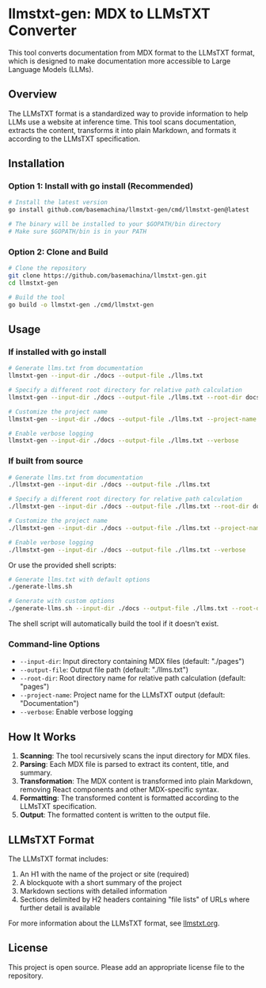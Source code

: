 # llmstxt-gen: MDX to LLMsTXT Converter

This tool converts documentation from MDX format to the LLMsTXT format, which is designed to make documentation more accessible to Large Language Models (LLMs).

## Overview

The LLMsTXT format is a standardized way to provide information to help LLMs use a website at inference time. This tool scans documentation, extracts the content, transforms it into plain Markdown, and formats it according to the LLMsTXT specification.

## Installation

### Option 1: Install with go install (Recommended)

```bash
# Install the latest version
go install github.com/basemachina/llmstxt-gen/cmd/llmstxt-gen@latest

# The binary will be installed to your $GOPATH/bin directory
# Make sure $GOPATH/bin is in your PATH
```

### Option 2: Clone and Build

```bash
# Clone the repository
git clone https://github.com/basemachina/llmstxt-gen.git
cd llmstxt-gen

# Build the tool
go build -o llmstxt-gen ./cmd/llmstxt-gen
```

## Usage

### If installed with go install

```bash
# Generate llms.txt from documentation
llmstxt-gen --input-dir ./docs --output-file ./llms.txt

# Specify a different root directory for relative path calculation
llmstxt-gen --input-dir ./docs --output-file ./llms.txt --root-dir docs

# Customize the project name
llmstxt-gen --input-dir ./docs --output-file ./llms.txt --project-name "My Project"

# Enable verbose logging
llmstxt-gen --input-dir ./docs --output-file ./llms.txt --verbose
```

### If built from source

```bash
# Generate llms.txt from documentation
./llmstxt-gen --input-dir ./docs --output-file ./llms.txt

# Specify a different root directory for relative path calculation
./llmstxt-gen --input-dir ./docs --output-file ./llms.txt --root-dir docs

# Customize the project name
./llmstxt-gen --input-dir ./docs --output-file ./llms.txt --project-name "My Project"

# Enable verbose logging
./llmstxt-gen --input-dir ./docs --output-file ./llms.txt --verbose
```

Or use the provided shell scripts:

```bash
# Generate llms.txt with default options
./generate-llms.sh

# Generate with custom options
./generate-llms.sh --input-dir ./docs --output-file ./llms.txt --root-dir docs --project-name "My Project" --verbose
```

The shell script will automatically build the tool if it doesn't exist.

### Command-line Options

- `--input-dir`: Input directory containing MDX files (default: "./pages")
- `--output-file`: Output file path (default: "./llms.txt")
- `--root-dir`: Root directory name for relative path calculation (default: "pages")
- `--project-name`: Project name for the LLMsTXT output (default: "Documentation")
- `--verbose`: Enable verbose logging

## How It Works

1. **Scanning**: The tool recursively scans the input directory for MDX files.
2. **Parsing**: Each MDX file is parsed to extract its content, title, and summary.
3. **Transformation**: The MDX content is transformed into plain Markdown, removing React components and other MDX-specific syntax.
4. **Formatting**: The transformed content is formatted according to the LLMsTXT specification.
5. **Output**: The formatted content is written to the output file.

## LLMsTXT Format

The LLMsTXT format includes:

1. An H1 with the name of the project or site (required)
2. A blockquote with a short summary of the project
3. Markdown sections with detailed information
4. Sections delimited by H2 headers containing "file lists" of URLs where further detail is available

For more information about the LLMsTXT format, see [llmstxt.org](https://llmstxt.org/).

## License

This project is open source. Please add an appropriate license file to the repository.
